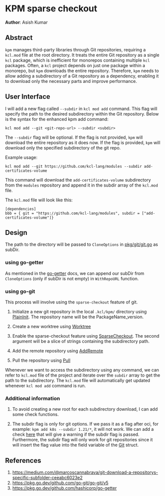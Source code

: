 # KPM sparse checkout

**Author**: Asish Kumar

## Abstract

`kpm` manages third-party libraries through Git repositories, requiring a `kcl.mod` file at the root directory. It treats the entire Git repository as a single `kcl` package, which is inefficient for monorepos containing multiple `kcl` packages. Often, a `kcl` project depends on just one package within a monorepo, but `kpm` downloads the entire repository. Therefore, `kpm` needs to allow adding a subdirectory of a Git repository as a dependency, enabling it to download only the necessary parts and improve performance.

## User Interface

I will add a new flag called `--subdir` in `kcl mod add` command.  This flag will specify the path to the desired subdirectory within the Git repository. Below is the syntax for the enhanced kpm add command:

```
kcl mod add --git <git-repo-url> --subdir <subdir> 
```

The `--subdir` flag will be optional. If the flag is not provided, `kpm` will download the entire repository as it does now. If the flag is provided, `kpm` will download only the specified subdirectory of the git repo.

Example usage: 

```
kcl mod add --git https://github.com/kcl-lang/modules --subdir add-certificates-volume 
```

This command will download the `add-certificates-volume` subdirectory from the `modules` repository and append it in the subdir array of the `kcl.mod` file.

The `kcl.mod` file will look like this:

```
[dependencies]
bbb = { git = "https://github.com/kcl-lang/modules", subdir = ["add-certificates-volume"]}
```

## Design 

The path to the directory will be passed to `CloneOptions` in [pkg/git/git.go](https://github.com/kcl-lang/kpm/blob/d20b1acdc988f600c8f8465ecd9fe04225e19149/pkg/git/git.go#L19) as subDir.  

### using go-getter

As mentioned in the [go-getter](https://pkg.go.dev/github.com/hashicorp/go-getter#readme-subdirectories) docs, we can append our subDir from `CloneOptions` (only if subDir is not empty) in `WithRepoURL` function. 

### using go-git

This process will involve using the `sparse-checkout` feature of git. 

1. Initialize a new git repository in the local `.kcl/kpm/` directory using [PlainInit](https://pkg.go.dev/github.com/go-git/go-git#PlainInit). The repository name will be the PackageName_version.

2. Create a new worktree using [Worktree](https://pkg.go.dev/github.com/go-git/go-git/v5#Repository.Worktree)

3. Enable the sparse-checkout feature using [SparseCheckout](https://pkg.go.dev/github.com/go-git/go-git/v5#Worktree.SparseCheckout). The second argument will be a slice of strings containing the subdirectory path.

4. Add the remote repository using [AddRemote](https://pkg.go.dev/github.com/go-git/go-git/v5#Repository.CreateRemote)

5. Pull the repository using [Pull](https://pkg.go.dev/github.com/go-git/go-git/v5#Worktree.Pull)

Whenever we want to access the subdirectory using any command, we can refer to `kcl.mod` file of the project and iterate over the `subdir` array to get the path to the subdirectory. The `kcl.mod` file will automatically get updated whenever `kcl mod add` command is run.

### Additional information

1. To avoid creating a new root for each subdirectory download, I can add some check functions.

2. The subdir flag is only for git options. If we pass it as a flag after oci, for example: `kpm add k8s --subdir 1.21/*`, it will not work. We can add a check [here](https://github.com/kcl-lang/kpm/blob/92158183556d39545bc0734a1e24284344ff3d9e/pkg/cmd/cmd_add.go#L154) that will give a warning if the subdir flag is passed. Furthermore, the subdir flag will only work for git repositories since it will insert the flag value into the field variable of the [Git](https://github.com/kcl-lang/kpm/blob/92158183556d39545bc0734a1e24284344ff3d9e/pkg/package/modfile.go#L375) struct.

## References 

1. https://medium.com/@marcoscannabrava/git-download-a-repositorys-specific-subfolder-ceeabc6023e2
2. https://pkg.go.dev/github.com/go-git/go-git/v5
3. https://pkg.go.dev/github.com/hashicorp/go-getter
